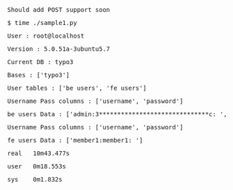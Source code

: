 
<pre>Should add POST support soon</pre>
<pre>$ time ./sample1.py </pre>
<pre>User : root@localhost</pre>
<pre>Version : 5.0.51a-3ubuntu5.7</pre>
<pre>Current DB : typo3</pre>
<pre>Bases : ['typo3']</pre>
<pre>User_tables : ['be_users', 'fe_users']</pre>
<pre>Username_Pass columns : ['username', 'password']</pre>
<pre>be_users Data : ['admin:3******************************c: ', 'member1:c*************************6: ', 'member2:8******************************f: ']</pre>
<pre>Username_Pass columns : ['username', 'password']</pre>
<pre>fe_users Data : ['member1:member1: ']</pre>
<pre>real	10m43.477s</pre>
<pre>user	0m18.553s</pre>
<pre>sys	0m1.832s</pre>


